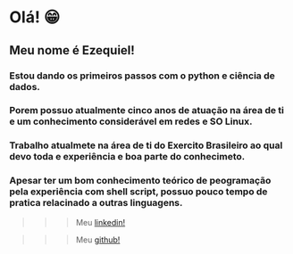 # Olá! 😁
## Meu nome é Ezequiel!
### Estou dando os primeiros passos com o python e ciência de dados.
### Porem possuo atualmente cinco anos de atuação na área de ti e um conhecimento considerável em redes e SO Linux.
### Trabalho atualmete na área de ti do Exercito Brasileiro ao qual devo toda e experiência e boa parte do conhecimeto.
### Apesar ter um bom conhecimento teórico de peogramação pela experiência com shell script, possuo pouco tempo de pratica relacinado a outras linguagens.

>>> Meu [linkedin!](https://www.linkedin.com/in/ezequiel-dasilva-8826721a7)

>>> Meu [github!](https://github.com/co25/dio-lab-open-source)
